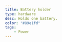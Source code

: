 ```yaml
---
title: Battery holder
type: hardware
desc: Holds one battery.
color: "#89e1fd"
tags:
    - Power
---
```

